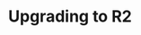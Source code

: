 ---
lang: en
layout: doc
permalink: /doc/upgrade/2/
redirect_from:
- /doc/upgrade-to-r2/
- /en/doc/upgrade-to-r2/
- /doc/UpgradeToR2/
- /doc/UpgradeToR2rc1/
- /wiki/UpgradeToR2rc1/
redirect_to: https://qubes-doc-rst.readthedocs.io/en/latest/user/downloading-installing-upgrading/upgrade/2.html
ref: 156
title: Upgrading to R2
---